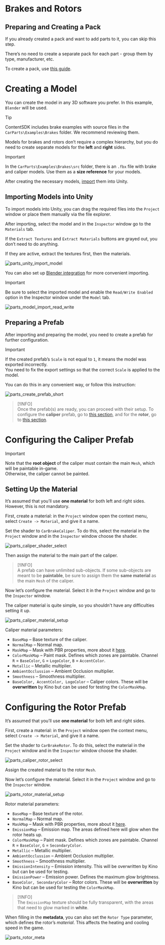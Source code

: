 ﻿# Brakes and Rotors

## Preparing and Creating a Pack

If you already created a pack and want to add parts to it, you can skip this step.

There’s no need to create a separate pack for each part - group them by type, manufacturer, etc.

To create a pack, use [this guide](CustomParts_EN.md).

# Creating a Model

You can create the model in any 3D software you prefer. In this example, `Blender` will be used.

> [!TIP]  
> ContentSDK includes brake examples with source files in the `CarParts\Examples\Brakes` folder. We recommend reviewing them.

Models for brakes and rotors don’t require a complex hierarchy, but you do need to create separate models for the **left** and **right** sides.

> [!IMPORTANT]  
> In the `CarParts\Examples\Brakes\src` folder, there is an `.fbx` file with brake and caliper models. Use them as a **size reference** for your models.

After creating the necessary models, [import](#importing-models-into-unity) them into Unity.

## Importing Models into Unity

To import models into Unity, you can drag the required files into the `Project` window or place them manually via the file explorer.

After importing, select the model and in the `Inspector` window go to the `Materials` tab.

If the `Extract Textures` and `Extract Materials` buttons are grayed out, you don’t need to do anything.

If they are active, extract the textures first, then the materials.

![parts_unity_import_model](../Images/CarParts/parts_unity_import_model.png)

You can also set up [Blender integration](../Tools/BlenderIntegration_EN.md) for more convenient importing.

> [!IMPORTANT]  
> Be sure to select the imported model and enable the `Read/Write Enabled` option in the Inspector window under the `Model` tab.

![parts_model_import_read_write](../Images/CarParts/parts_model_import_read_write.png)

## Preparing a Prefab

After importing and preparing the model, you need to create a prefab for further configuration.

> [!IMPORTANT]  
> If the created prefab’s `Scale` is not equal to `1`, it means the model was exported incorrectly.  
> You need to fix the export settings so that the correct `Scale` is applied to the model.

You can do this in any convenient way, or follow this instruction:

![parts_create_prefab_short](../Images/CarParts/parts_create_prefab_short.gif)

> [!INFO]  
> Once the prefab(s) are ready, you can proceed with their setup. To configure the **caliper** prefab, go to [this section](#configuring-the-caliper-prefab), and for the **rotor**, go to [this section](#configuring-the-rotor-prefab).

# Configuring the Caliper Prefab

> [!IMPORTANT]  
> Note that the **root object** of the caliper must contain the main `Mesh`, which will be paintable in-game.  
> Otherwise, the caliper cannot be painted.

## Setting Up the Material

It’s assumed that you’ll use **one material** for both left and right sides. However, this is not mandatory.

First, create a material: in the `Project` window open the context menu, select `Create -> Material`, and give it a name.

Set the shader to `CarBrakeCaliper`. To do this, select the material in the `Project` window and in the `Inspector` window choose the shader.

![parts_caliper_shader_select](../Images/CarParts/parts_caliper_shader_select.png)

Then assign the material to the main part of the caliper.

> [!INFO]  
> A prefab can have unlimited sub-objects. If some sub-objects are meant to be **paintable**, be sure to assign them the **same material** as the main `Mesh` of the caliper.

Now let’s configure the material. Select it in the `Project` window and go to the `Inspector` window.

The caliper material is quite simple, so you shouldn't have any difficulties setting it up.

![parts_caliper_material_setup](../Images/CarParts/parts_caliper_material_setup.png)

Caliper material parameters:
* `BaseMap` – Base texture of the caliper.
* `NormalMap` – Normal map.
* `MaskMap` – Mask with PBR properties, more about it [here](https://docs.unity3d.com/Packages/com.unity.render-pipelines.high-definition@13.1/manual/Mask-Map-and-Detail-Map.html).
* `ColorMaskMap` – Paint mask. Defines which zones are paintable. Channel `R` = `BaseColor`, `G` = `LogoColor`, `B` = `AccentColor`.
* `Metallic` – Metallic multiplier.
* `AmbientOcclussion` – Ambient Occlusion multiplier.
* `Smoothness` – Smoothness multiplier.
* `BaseColor, AccentColor, LogoColor` – Caliper colors. These will be **overwritten** by Kino but can be used for testing the `ColorMaskMap`.

# Configuring the Rotor Prefab

It’s assumed that you’ll use **one material** for both left and right sides.

First, create a material: in the `Project` window open the context menu, select `Create -> Material`, and give it a name.

Set the shader to `CarBrakeRotor`. To do this, select the material in the `Project` window and in the `Inspector` window choose the shader.

![parts_caliper_rotor_select](../Images/CarParts/parts_caliper_rotor_select.png)

Assign the created material to the rotor `Mesh`.

Now let’s configure the material. Select it in the `Project` window and go to the `Inspector` window.

![parts_rotor_material_setup](../Images/CarParts/parts_rotor_material_setup.png)

Rotor material parameters:
* `BaseMap` – Base texture of the rotor.
* `NormalMap` – Normal map.
* `MaskMap` – Mask with PBR properties, more about it [here](https://docs.unity3d.com/Packages/com.unity.render-pipelines.high-definition@13.1/manual/Mask-Map-and-Detail-Map.html).
* `EmissionMap` – Emission map. The areas defined here will glow when the rotor heats up.
* `ColorMaskMap` – Paint mask. Defines which zones are paintable. Channel `R` = `BaseColor`, `G` = `SecondaryColor`.
* `Metallic` – Metallic multiplier.
* `AmbientOcclussion` – Ambient Occlusion multiplier.
* `Smoothness` – Smoothness multiplier.
* `EmissionIntensity` – Emission intensity. This will be overwritten by Kino but can be used for testing.
* `EmissionPower` – Emission power. Defines the maximum glow brightness.
* `BaseColor, SecondaryColor` – Rotor colors. These will be **overwritten** by Kino but can be used for testing the `ColorMaskMap`.

> [!INFO]  
> The `EmissionMap` texture should be fully transparent, with the areas that need to glow marked in **white**.

When filling in the **metadata**, you can also set the `Rotor Type` parameter, which defines the rotor’s _material_. This affects the heating and cooling speed in the game.

![parts_rotor_meta](../Images/CarParts/parts_rotor_meta.png)  
